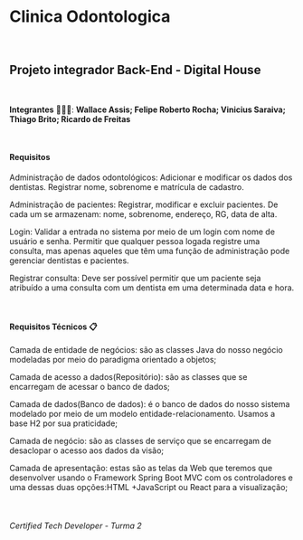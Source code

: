 # **Clinica Odontologica**

<br>

## Projeto integrador Back-End - Digital House

<br>

**Integrantes** 👨🏾‍🎓: __Wallace Assis; Felipe Roberto Rocha; Vinicius Saraiva; Thiago Brito; Ricardo de Freitas__

<br>

#### Requisitos 

Administração de dados odontológicos: Adicionar e modificar os dados dos dentistas. Registrar nome, sobrenome e matrícula de cadastro.

Administração de pacientes: Registrar, modificar e excluir pacientes. De cada um se armazenam: nome, sobrenome, endereço, RG, data de alta.

Login: Validar a entrada no sistema por meio de um login com nome de usuário e senha. Permitir que qualquer pessoa logada registre uma consulta, mas apenas aqueles que têm uma função de administração pode gerenciar dentistas e pacientes.

Registrar consulta: Deve ser possível permitir que um paciente seja atribuído a uma consulta com um dentista em uma determinada data e hora.

<br>

#### Requisitos Técnicos 📋

Camada de entidade de negócios: são as classes Java do nosso negócio modeladas por meio do paradigma orientado a objetos;

Camada de acesso a dados(Repositório): são as classes que se encarregam de acessar o banco de dados;

Camada de dados(Banco de dados): é o banco de dados do nosso sistema modelado por meio de um modelo entidade-relacionamento. Usamos a base H2 por sua praticidade;

Camada de negócio: são as classes de serviço que se encarregam de desaclopar o acesso aos dados da visão;

Camada de apresentação: estas são as telas da Web que teremos que desenvolver usando o Framework Spring Boot MVC com os controladores e uma dessas duas opções:HTML +JavaScript ou React para a visualização;

<br>

###### *Certified Tech Developer - Turma 2*
